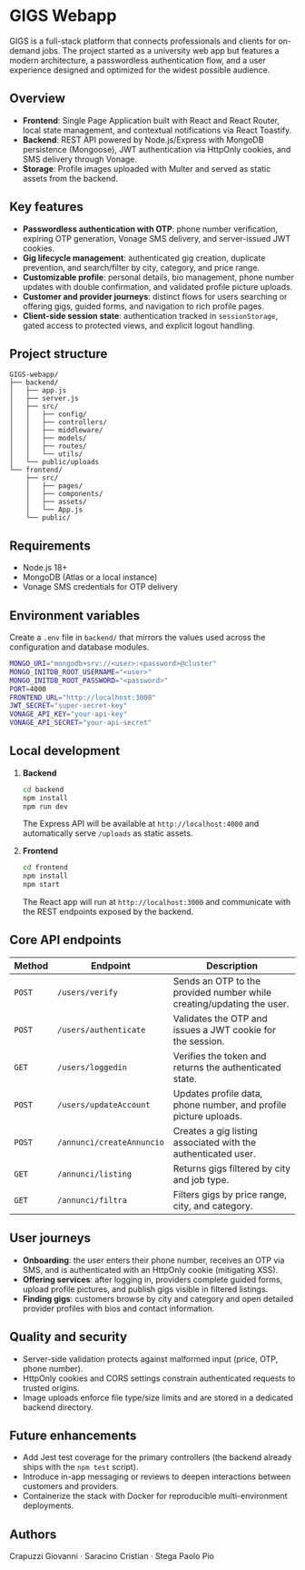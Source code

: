 # GIGS Webapp

GIGS is a full-stack platform that connects professionals and clients for on-demand jobs. The project started as a university web app but features a modern architecture, a passwordless authentication flow, and a user experience designed and optimized for the widest possible audience.

## Overview
- **Frontend**: Single Page Application built with React and React Router, local state management, and contextual notifications via React Toastify.
- **Backend**: REST API powered by Node.js/Express with MongoDB persistence (Mongoose), JWT authentication via HttpOnly cookies, and SMS delivery through Vonage.
- **Storage**: Profile images uploaded with Multer and served as static assets from the backend.

## Key features
- **Passwordless authentication with OTP**: phone number verification, expiring OTP generation, Vonage SMS delivery, and server-issued JWT cookies.
- **Gig lifecycle management**: authenticated gig creation, duplicate prevention, and search/filter by city, category, and price range.
- **Customizable profile**: personal details, bio management, phone number updates with double confirmation, and validated profile picture uploads.
- **Customer and provider journeys**: distinct flows for users searching or offering gigs, guided forms, and navigation to rich profile pages.
- **Client-side session state**: authentication tracked in `sessionStorage`, gated access to protected views, and explicit logout handling.

## Project structure
```
GIGS-webapp/
├── backend/
│   ├── app.js
│   ├── server.js
│   ├── src/
│   │   ├── config/
│   │   ├── controllers/
│   │   ├── middleware/
│   │   ├── models/
│   │   ├── routes/
│   │   └── utils/
│   └── public/uploads
└── frontend/
    ├── src/
    │   ├── pages/
    │   ├── components/
    │   ├── assets/
    │   └── App.js
    └── public/
```

## Requirements
- Node.js 18+
- MongoDB (Atlas or a local instance)
- Vonage SMS credentials for OTP delivery

## Environment variables
Create a `.env` file in `backend/` that mirrors the values used across the configuration and database modules.

```bash
MONGO_URI="mongodb+srv://<user>:<password>@cluster"
MONGO_INITDB_ROOT_USERNAME="<user>"
MONGO_INITDB_ROOT_PASSWORD="<password>"
PORT=4000
FRONTEND_URL="http://localhost:3000"
JWT_SECRET="super-secret-key"
VONAGE_API_KEY="your-api-key"
VONAGE_API_SECRET="your-api-secret"
```

## Local development
1. **Backend**
   ```bash
   cd backend
   npm install
   npm run dev
   ```
   The Express API will be available at `http://localhost:4000` and automatically serve `/uploads` as static assets.

2. **Frontend**
   ```bash
   cd frontend
   npm install
   npm start
   ```
   The React app will run at `http://localhost:3000` and communicate with the REST endpoints exposed by the backend.

## Core API endpoints
| Method | Endpoint | Description |
| ------ | -------- | ----------- |
| `POST` | `/users/verify` | Sends an OTP to the provided number while creating/updating the user. |
| `POST` | `/users/authenticate` | Validates the OTP and issues a JWT cookie for the session. |
| `GET` | `/users/loggedin` | Verifies the token and returns the authenticated state. |
| `POST` | `/users/updateAccount` | Updates profile data, phone number, and profile picture uploads. |
| `POST` | `/annunci/createAnnuncio` | Creates a gig listing associated with the authenticated user. |
| `GET` | `/annunci/listing` | Returns gigs filtered by city and job type. |
| `GET` | `/annunci/filtra` | Filters gigs by price range, city, and category. |

## User journeys
- **Onboarding**: the user enters their phone number, receives an OTP via SMS, and is authenticated with an HttpOnly cookie (mitigating XSS).
- **Offering services**: after logging in, providers complete guided forms, upload profile pictures, and publish gigs visible in filtered listings.
- **Finding gigs**: customers browse by city and category and open detailed provider profiles with bios and contact information.

## Quality and security
- Server-side validation protects against malformed input (price, OTP, phone number).
- HttpOnly cookies and CORS settings constrain authenticated requests to trusted origins.
- Image uploads enforce file type/size limits and are stored in a dedicated backend directory.

## Future enhancements
- Add Jest test coverage for the primary controllers (the backend already ships with the `npm test` script).
- Introduce in-app messaging or reviews to deepen interactions between customers and providers.
- Containerize the stack with Docker for reproducible multi-environment deployments.

## Authors
Crapuzzi Giovanni · Saracino Cristian · Stega Paolo Pio
